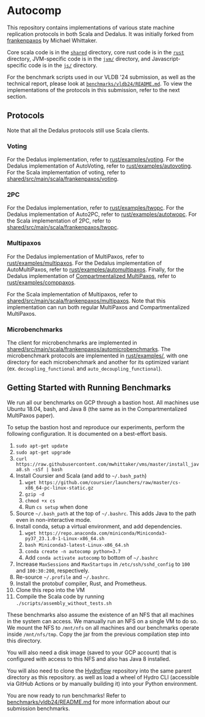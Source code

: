 # Autocomp

This repository contains implementations of various state machine replication protocols in both Scala and Dedalus. It was initially forked from [frankenpaxos](https://github.com/mwhittaker/frankenpaxos) by Michael Whittaker.

Core scala code is in the [`shared`](shared/) directory, core rust code is in the [`rust`](rust/) directory, JVM-specific code is in the
[`jvm/`](jvm/) directory, and Javascript-specific code is in the [`js/`](js/) directory.

For the benchmark scripts used in our VLDB '24 submission, as well as the technical report, please look at [`benchmarks/vldb24/README.md`](benchmarks/vldb24/README.md). To view the implementations of the protocols in this submission, refer to the next section.

## Protocols
Note that all the Dedalus protocols still use Scala clients.

### Voting
For the Dedalus implementation, refer to [rust/examples/voting](rust/examples/voting). For the Dedalus implementation of AutoVoting, refer to [rust/examples/autovoting](rust/examples/autovoting).
For the Scala implementation of voting, refer to [shared/src/main/scala/frankenpaxos/voting](shared/src/main/scala/frankenpaxos/voting).

### 2PC
For the Dedalus implementation, refer to [rust/examples/twopc](rust/examples/twopc). For the Dedalus implementation of Auto2PC, refer to [rust/examples/autotwopc](rust/examples/autotwopc).
For the Scala implementation of 2PC, refer to [shared/src/main/scala/frankenpaxos/twopc](shared/src/main/scala/frankenpaxos/twopc).

### Multipaxos
For the Dedalus implementation of MultiPaxos, refer to [rust/examples/multipaxos](rust/examples/multipaxos). For the Dedalus implementation of AutoMultiPaxos, refer to [rust/examples/automultipaxos](rust/examples/automultipaxos). Finally, for the Dedalus implementation of [Compartmentalized MultiPaxos](https://mwhittaker.github.io/publications/compartmentalized_paxos.pdf), refer to [rust/examples/comppaxos](rust/examples/comppaxos).

For the Scala implementation of Multipaxos, refer to [shared/src/main/scala/frankenpaxos/multipaxos](shared/src/main/scala/frankenpaxos/multipaxos). Note that this implementation can run both regular MultiPaxos and Compartmentalized MultiPaxos.

### Microbenchmarks
The client for microbenchmarks are implemented in [shared/src/main/scala/frankenpaxos/automicrobenchmarks](shared/src/main/scala/frankenpaxos/automicrobenchmarks). The microbenchmark protocols are implemented in [rust/examples/](rust/examples/), with one directory for each microbenchmark and another for its optimized variant (ex. `decoupling_functional` and `auto_decoupling_functional`).


## Getting Started with Running Benchmarks

We run all our benchmarks on GCP through a bastion host. All machines use Ubuntu 18.04, bash, and Java 8 (the same as in the Compartmentalized MultiPaxos paper).

To setup the bastion host and reproduce our experiments, perform the following configuration. It is documented on a best-effort basis.

1. `sudo apt-get update`
1. `sudo apt-get upgrade`
1. `curl https://raw.githubusercontent.com/mwhittaker/vms/master/install_java8.sh -sSf | bash`
1. Install Coursier and Scala (and add to `~/.bash_path`)
   1. `wget https://github.com/coursier/launchers/raw/master/cs-x86_64-pc-linux-static.gz`
   1. `gzip -d`
   1. `chmod +x cs`
   1. Run `cs setup` when done
1. Source `~/.bash_path` at the top of `~/.bashrc`. This adds Java to the path even in non-interactive mode.
1. Install conda, setup a virtual environment, and add dependencies.
   1. `wget https://repo.anaconda.com/miniconda/Miniconda3-py37_23.1.0-1-Linux-x86_64.sh`
   1. `bash Miniconda3-latest-Linux-x86_64.sh`
   1. `conda create -n autocomp python=3.7`
   1. Add `conda activate autocomp` to bottom of `~/.bashrc`
1. Increase `MaxSessions` and `MaxStartups` in `/etc/ssh/sshd_config` to `100` and `100:30:200`, respectively.
1. Re-source `~/.profile` and `~/.bashrc`.
1. Install the protobuf compiler, Rust, and Prometheus.
1. Clone this repo into the VM
1. Compile the Scala code by running `./scripts/assembly_without_tests.sh`

These benchmarks also assume the existence of an NFS that all machines in the system can access. We manually run an NFS on a single VM to do so. We mount the NFS to `/mnt/nfs` on all machines and our benchmarks operate inside `/mnt/nfs/tmp`. Copy the jar from the previous compilation step into this directory.

You will also need a disk image (saved to your GCP account) that is configured with access to this NFS and also has Java 8 installed.

You will also need to clone the [Hydroflow](https://github.com/hydro-project/hydroflow) repository into the same parent directory as this repository. as well as load a wheel of Hydro CLI (accessible via GitHub Actions or by manually building it) into your Python environment.

You are now ready to run benchmarks! Refer to [benchmarks/vldb24/README.md](benchmarks/vldb24/README.md) for more information about our submission benchmarks.